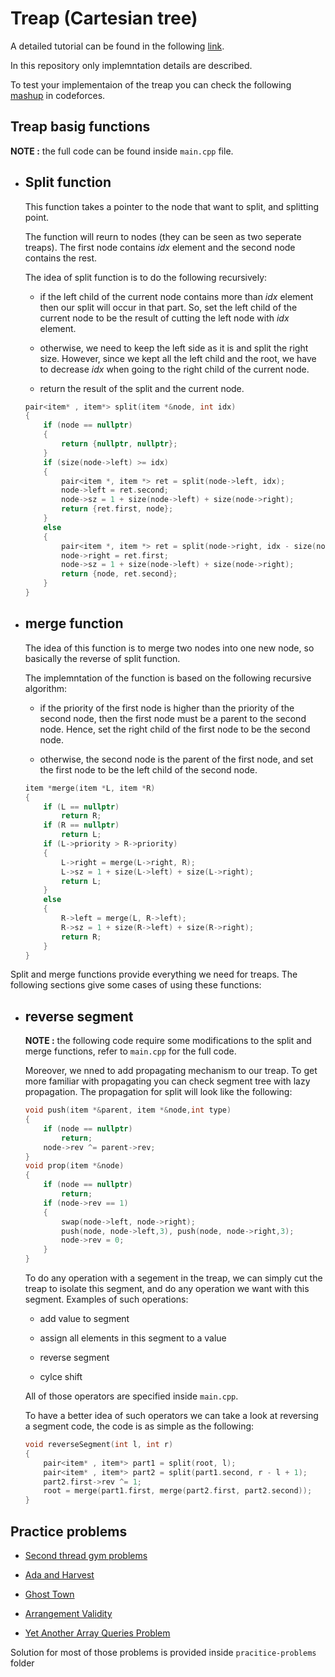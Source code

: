 # Treap (Cartesian tree)

A detailed tutorial can be found in the following [link](https://cp-algorithms.com/data_structures/treap.html). 

In this repository only implemntation details are described.

To test your implementaion of the treap you can check the following [mashup](https://codeforces.com/contestInvitation/26bc7df1712fe6c7c50a7220dbb875619f541b5a) in codeforces.

## Treap basig functions

__NOTE :__ the full code can be found inside `main.cpp` file. 

- ## Split function

    This function takes a pointer to the node that want to split, and splitting point. 

    The function will reurn to nodes (they can be seen as two seperate treaps). The first node contains $idx$ element and the second node contains the rest.

    The idea of split function is to do the following recursively:
        
    - if the left child of the current node contains more than $idx$ element then our split will occur in that part. So, set the left child of the current node to be the result of cutting the left node with $idx$ element.

    - otherwise, we need to keep the left side as it is and split the right size. However, since we kept all the left child and the root, we have to decrease $idx$ when going to the right child of the current node.

    - return the result of the split and the current node.

    ```cpp
    pair<item* , item*> split(item *&node, int idx)
    {
        if (node == nullptr)
        {
            return {nullptr, nullptr};
        }
        if (size(node->left) >= idx)
        {
            pair<item *, item *> ret = split(node->left, idx);
            node->left = ret.second;
            node->sz = 1 + size(node->left) + size(node->right);
            return {ret.first, node};
        }
        else
        {
            pair<item *, item *> ret = split(node->right, idx - size(node->left) - 1);
            node->right = ret.first;
            node->sz = 1 + size(node->left) + size(node->right);
            return {node, ret.second};
        }
    }
    ```

- ##  merge function

    The idea of this function is to merge two nodes into one new node, so basically the reverse of split function.

    The implemntation of the function is based on the following recursive algorithm:

    - if the priority of the first node is higher than the priority of the second node, then the first node must be a parent to the second node. Hence, set the right child of the first node to be the second node.

    - otherwise, the second node is the parent of the first node, and set the first node to be the left child of the second node.

    ```cpp
    item *merge(item *L, item *R)
    {
        if (L == nullptr)
            return R;
        if (R == nullptr)
            return L;
        if (L->priority > R->priority)
        {
            L->right = merge(L->right, R);
            L->sz = 1 + size(L->left) + size(L->right);
            return L;
        }
        else
        {
            R->left = merge(L, R->left);
            R->sz = 1 + size(R->left) + size(R->right);
            return R;
        }
    }
    ```

Split and merge functions provide everything we need for treaps. The following sections give some cases of using these functions:

- ## reverse segment

    __NOTE :__ the following code require some modifications to the split and merge functions, refer to `main.cpp` for the full code.

    Moreover, we nned to add propagating mechanism to our treap. To get more familiar with propagating you can check segment tree with lazy propagation. The propagation for split will look like the following:

    ```cpp
    void push(item *&parent, item *&node,int type)
    {
        if (node == nullptr)
            return;
        node->rev ^= parent->rev;
    }
    void prop(item *&node)
    {
        if (node == nullptr)
            return;
        if (node->rev == 1)
        {
            swap(node->left, node->right);
            push(node, node->left,3), push(node, node->right,3);
            node->rev = 0;
        }
    }
    ```

    To do any operation with a segement in the treap, we can simply cut the treap to isolate this segment, and do any operation we want with this segment. Examples of such operations:

    - add value to segment

    - assign all elements in this segment to a value

    - reverse segment

    - cylce shift 

    All of those operators are specified inside `main.cpp`.
    
    To have a better idea of such operators we can take a look at reversing a segment code, the code is as simple as the following:

    ```cpp
    void reverseSegment(int l, int r)
    {
        pair<item* , item*> part1 = split(root, l);
        pair<item* , item*> part2 = split(part1.second, r - l + 1);
        part2.first->rev ^= 1;
        root = merge(part1.first, merge(part2.first, part2.second));
    }
    ```

## Practice problems

- [Second thread gym problems](https://codeforces.com/gym/102787)

- [Ada and Harvest](https://www.spoj.com/problems/ADACROP/)

- [Ghost Town](https://www.spoj.com/problems/COUNT1IT/)

- [Arrangement Validity](https://www.spoj.com/problems/IITWPC4D/)

- [Yet Another Array Queries Problem](https://codeforces.com/contest/863/problem/D)

Solution for most of those problems is provided inside `pracitice-problems` folder